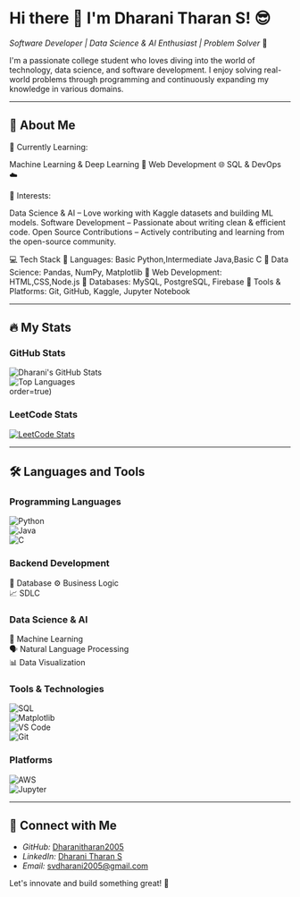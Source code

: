 # Hi there 👋 I'm Dharani Tharan S! 😎  
 
*Software Developer | Data Science & AI Enthusiast | Problem Solver* 🚀  
 
I'm a passionate college student who loves diving into the world of technology, data science, and software development. I enjoy solving real-world problems through programming and continuously expanding my knowledge in various domains.


---  
## 🌟 About Me  

🌱 Currently Learning:

Machine Learning & Deep Learning 🤖
Web Development 🌐
SQL & DevOps ☁️

🔭 Interests:

Data Science & AI – Love working with Kaggle datasets and building ML models.
Software Development – Passionate about writing clean & efficient code.
Open Source Contributions – Actively contributing and learning from the open-source community.


💻 Tech Stack
🔹 Languages: Basic Python,Intermediate Java,Basic C
🔹 Data Science: Pandas, NumPy, Matplotlib
🔹 Web Development: HTML,CSS,Node.js
🔹 Databases: MySQL, PostgreSQL, Firebase
🔹 Tools & Platforms: Git, GitHub, Kaggle, Jupyter Notebook 

---  
## 🔥 My Stats  

### GitHub Stats  
![Dharani's GitHub Stats](https://github-readme-stats.vercel.app/api?username=Dharanitharan2005&show_icons=true&theme=radical)  
![Top Languages](https://github-readme-stats.vercel.app/api/top-langs/?username=Dharanitharan2005&layout=compact&theme=radical)  
order=true)  

### LeetCode Stats  
[![LeetCode Stats](https://leetcard.jacoblin.cool/DharanitharanS?theme=dark&font=Abel&ext=heatmap)](https://leetcode.com/u/DharanitharanS/)  

---  
## 🛠 Languages and Tools  

### Programming Languages  
![Python](https://img.shields.io/badge/Python-3776AB?style=for-the-badge&logo=python&logoColor=white)  
![Java](https://img.shields.io/badge/Java-ED8B00?style=for-the-badge&logo=java&logoColor=white)  
![C](https://img.shields.io/badge/C-00599C?style=for-the-badge&logo=c&logoColor=white)  

### Backend Development  
🔗 Database
⚙ Business Logic  
📈 SDLC  

### Data Science & AI  
🤖 Machine Learning  
🗣 Natural Language Processing  
📊 Data Visualization  

### Tools & Technologies  
![SQL](https://img.shields.io/badge/SQL-4479A1?style=for-the-badge&logo=sql&logoColor=white)  
![Matplotlib](https://img.shields.io/badge/Matplotlib-11557C?style=for-the-badge&logo=python&logoColor=white)  
![VS Code](https://img.shields.io/badge/VS%20Code-007ACC?style=for-the-badge&logo=visual-studio-code&logoColor=white)  
![Git](https://img.shields.io/badge/Git-F05032?style=for-the-badge&logo=git&logoColor=white)   

### Platforms  
![AWS](https://img.shields.io/badge/AWS-232F3E?style=for-the-badge&logo=amazon-aws&logoColor=white)    
![Jupyter](https://img.shields.io/badge/Jupyter-F37626?style=for-the-badge&logo=jupyter&logoColor=white)  

---  
## 💼 Connect with Me  

- *GitHub:*  [Dharanitharan2005](https://github.com/Dharanitharan2005)
- *LinkedIn:*  [Dharani Tharan S](www.linkedin.com/in/dharani-tharan-s-346a3a26a)
- *Email:* svdharani2005@gmail.com  

Let's innovate and build something great! 🚀
